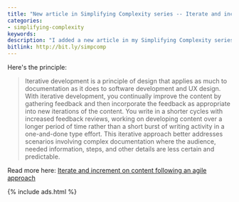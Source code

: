 ```yaml
---
title: "New article in Simplifying Complexity series -- Iterate and increment on content following an agile approach"
categories:
- simplifying-complexity
keywords:
description: "I added a new article in my Simplifying Complexity series about iterative content development. The article is titled 'Iterate and increment on content following an agile approach'. This is a principle I feel strongly about as a central approach in all writing, but one with particular application to complex scenarios."
bitlink: http://bit.ly/simpcomp
---
```


Here's the principle:

> Iterative development is a principle of design that applies as much to documentation as it does to software development and UX design. With iterative development, you continually improve the content by gathering feedback and then incorporate the feedback as appropriate into new iterations of the content. You write in a shorter cycles with increased feedback reviews, working on developing content over a longer period of time rather than a short burst of writing activity in a one-and-done type effort. This iterative approach better addresses scenarios involving complex documentation where the audience, needed information, steps, and other details are less certain and predictable.

Read more here: [Iterate and increment on content following an agile approach](/simplifying-complexity/iterative-and-increment-on-content.html)

{% include ads.html %}
